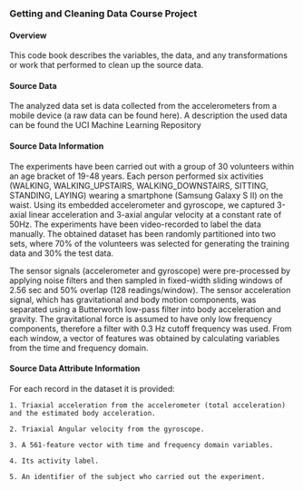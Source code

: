 ### Getting and Cleaning Data Course Project

#### Overview

This code book describes the variables, the data, and any transformations or work that performed to clean up the source data.

#### Source Data

The analyzed data set is data collected from the accelerometers from a  mobile device (a raw data can be found here). A description the used data can be found the UCI Machine Learning Repository 

#### Source Data Information

The experiments have been carried out with a group of 30 volunteers within an age bracket of 19-48 years. Each person performed six activities (WALKING, WALKING_UPSTAIRS, WALKING_DOWNSTAIRS, SITTING, STANDING, LAYING) wearing a smartphone (Samsung Galaxy S II) on the waist. Using its embedded accelerometer and gyroscope, we captured 3-axial linear acceleration and 3-axial angular velocity at a constant rate of 50Hz. The experiments have been video-recorded to label the data manually. The obtained dataset has been randomly partitioned into two sets, where 70% of the volunteers was selected for generating the training data and 30% the test data. 

The sensor signals (accelerometer and gyroscope) were pre-processed by applying noise filters and then sampled in fixed-width sliding windows of 2.56 sec and 50% overlap (128 readings/window). The sensor acceleration signal, which has gravitational and body motion components, was separated using a Butterworth low-pass filter into body acceleration and gravity. The gravitational force is assumed to have only low frequency components, therefore a filter with 0.3 Hz cutoff frequency was used. From each window, a vector of features was obtained by calculating variables from the time and frequency domain.

#### Source Data Attribute Information

For each record in the dataset it is provided:

	1. Triaxial acceleration from the accelerometer (total acceleration) and the estimated body acceleration.
	
	2. Triaxial Angular velocity from the gyroscope.
	
	3. A 561-feature vector with time and frequency domain variables.
	
	4. Its activity label.
	
	5. An identifier of the subject who carried out the experiment.
